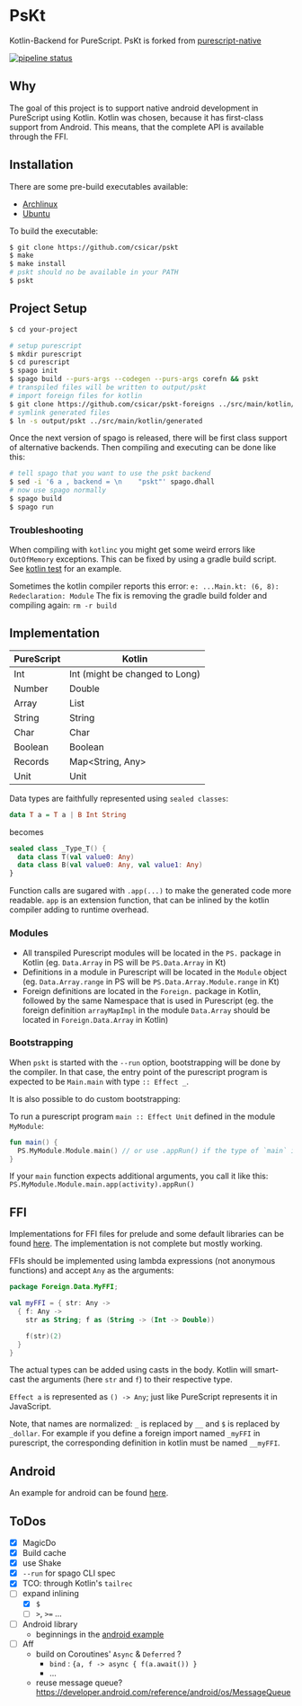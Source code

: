 PsKt
====

Kotlin-Backend for PureScript. PsKt is forked from [purescript-native](https://github.com/andyarvanitis/purescript-native)

[![pipeline status](https://gitlab.com/csicar/pskt/badges/kotlin/pipeline.svg)](https://gitlab.com/csicar/pskt/commits/kotlin)

Why
---

The goal of this project is to support native android development in PureScript using Kotlin. Kotlin was chosen, because it has first-class support from Android. This means, that the complete API is available through the FFI.

Installation
------------

There are some pre-build executables available:
  - [Archlinux](https://gitlab.com/csicar/pskt/-/jobs/artifacts/kotlin/raw/pskt?job=build)
  - [Ubuntu](https://gitlab.com/csicar/pskt/-/jobs/artifacts/kotlin/raw/pskt?job=build-ubuntu)

To build the executable:

```bash
$ git clone https://github.com/csicar/pskt
$ make
$ make install
# pskt should no be available in your PATH
$ pskt
```

Project Setup
-------------

```bash
$ cd your-project

# setup purescript
$ mkdir purescript
$ cd purescript
$ spago init
$ spago build --purs-args --codegen --purs-args corefn && pskt
# transpiled files will be written to output/pskt
# import foreign files for kotlin
$ git clone https://github.com/csicar/pskt-foreigns ../src/main/kotlin/foreigns
# symlink generated files
$ ln -s output/pskt ../src/main/kotlin/generated
```

Once the next version of spago is released, there will be first class support of alternative backends.
Then compiling and executing can be done like this:

```bash
# tell spago that you want to use the pskt backend
$ sed -i '6 a , backend = \n    "pskt"' spago.dhall
# now use spago normally
$ spago build
$ spago run
```

### Troubleshooting

When compiling with `kotlinc` you might get some weird errors like `OutOfMemory` exceptions. 
This can be fixed by using a gradle build script. See [kotlin test](https://github.com/csicar/pskt/tree/kotlin/kotlin/build.gradle) for an example. 

Sometimes the kotlin compiler reports this error: `e: ...Main.kt: (6, 8): Redeclaration: Module`
The fix is removing the gradle build folder and compiling again: `rm -r build`

Implementation
--------------

PureScript | Kotlin
---------- | ------
Int | Int (might be changed to Long)
Number | Double
Array | List<Any>
String | String
Char | Char
Boolean | Boolean
Records | Map<String, Any>
Unit | Unit

Data types are faithfully represented using `sealed classes`:

```purescript
data T a = T a | B Int String
```

becomes

```kotlin
sealed class _Type_T() {
  data class T(val value0: Any)
  data class B(val value0: Any, val value1: Any)
}
```

Function calls are sugared with `.app(...)` to make the generated code more readable. `app` is an extension function, that can be inlined by the kotlin compiler adding to runtime overhead.

### Modules

- All transpiled Purescript modules will be located in the `PS.` package in Kotlin (eg. `Data.Array` in PS will be `PS.Data.Array` in Kt)
- Definitions in a module in Purescript will be located in the `Module` object (eg. `Data.Array.range` in PS will be `PS.Data.Array.Module.range` in Kt)
- Foreign definitions are located in the `Foreign.` package in Kotlin, followed by the same Namespace that is used in Purescript (eg. the foreign definition `arrayMapImpl` in the module `Data.Array` should be located in `Foreign.Data.Array` in Kotlin)

### Bootstrapping

When `pskt` is started with the `--run` option, bootstrapping will be done by the compiler. In that case, the entry point of the purescript program is expected to be `Main.main` with type `:: Effect _`.

It is also possible to do custom bootstrapping: 

To run a purescript program `main :: Effect Unit` defined in the module `MyModule`:
```kotlin
fun main() {
  PS.MyModule.Module.main() // or use .appRun() if the type of `main` is Any
}
```

If your `main` function expects additional arguments, you call it like this: `PS.MyModule.Module.main.app(activity).appRun()`


FFI
---

Implementations for FFI files for prelude and some default libraries can be found [here](https://github.com/csicar/pskt-foreigns). The implementation is not complete but mostly working.

FFIs should be implemented using lambda expressions (not anonymous functions) and accept `Any` as the arguments:

```kotlin
package Foreign.Data.MyFFI;

val myFFI = { str: Any ->
  { f: Any ->
    str as String; f as (String -> (Int -> Double))

    f(str)(2)
  }
}
```

The actual types can be added using casts in the body. Kotlin will smart-cast the arguments (here `str` and `f`) to their respective type.

`Effect a` is represented as `() -> Any`; just like PureScript represents it in JavaScript.

Note, that names are normalized: `_` is replaced by `__` and `$` is replaced by `_dollar`. For example if you define a foreign import named `_myFFI`  in purescript, the corresponding definition in kotlin must be named `__myFFI`.

Android
-------

An example for android can be found [here](https://github.com/csicar/pskt-android-example).


ToDos
-----

- [x] MagicDo
- [x] Build cache
 - [x] use Shake
- [x] `--run` for spago CLI spec
- [x] TCO: through Kotlin's `tailrec`
- [ ] expand inlining
  - [x] `$`
  - [ ] `>`, `>=` ...
- [ ] Android library
  - beginnings in the [android example](https://github.com/csicar/pskt-android-example/tree/master/app/src/main/java/de/csicar/myapplication)
- [ ] Aff 
  - build on Coroutines' `Async` & `Deferred` ?
    - `bind` : `{a, f -> async { f(a.await()) }`
    - ...
  - reuse message queue? https://developer.android.com/reference/android/os/MessageQueue
